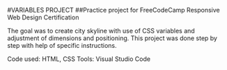 #VARIABLES PROJECT
##Practice project for FreeCodeCamp Responsive Web Design Certification

The goal was to create city skyline with use of CSS variables and adjustment of dimensions and positioning.
This project was done step by step with help of specific instructions.

Code used: HTML, CSS
Tools: Visual Studio Code
